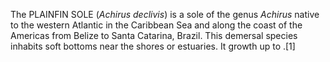 The PLAINFIN SOLE (_Achirus declivis_) is a sole of the genus _Achirus_ native to the western Atlantic in the Caribbean Sea and along the coast of the Americas from Belize to Santa Catarina, Brazil. This demersal species inhabits soft bottoms near the shores or estuaries. It growth up to .[1]
